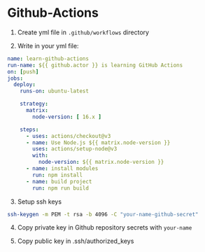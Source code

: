 # Github-Actions


1. Create yml file in ```.github/workflows``` directory 

2. Write in your yml file: 
```yaml
name: learn-github-actions
run-name: ${{ github.actor }} is learning GitHub Actions
on: [push]
jobs:
  deploy:
    runs-on: ubuntu-latest

    strategy:
      matrix: 
        node-version: [ 16.x ]

    steps:
      - uses: actions/checkout@v3
      - name: Use Node.js ${{ matrix.node-version }}
        uses: actions/setup-node@v3
        with:
          node-version: ${{ matrix.node-version }}
      - name: install modules
        run: npm install
      - name: build project 
        run: npm run build  
```

3. Setup ssh keys
```bash
ssh-keygen -m PEM -t rsa -b 4096 -C "your-name-github-secret"
```

4. Copy private key in Github repository secrets with ```your-name```

5. Copy public key in .ssh/authorized_keys 
